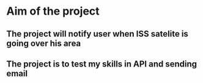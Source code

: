 # Aim of the project

## The project will notify user when ISS satelite is going over his area

## The project is to test my skills in API and sending email
